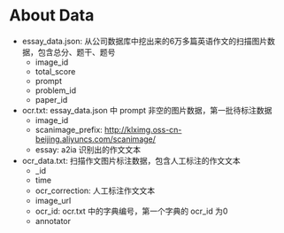 # About Data

* essay_data.json: 从公司数据库中挖出来的6万多篇英语作文的扫描图片数据，包含总分、题干、题号
  * image_id
  * total_score
  * prompt
  * problem_id
  * paper_id
* ocr.txt: essay_data.json 中 prompt 非空的图片数据，第一批待标注数据
  * image_id
  * scanimage_prefix: http://klximg.oss-cn-beijing.aliyuncs.com/scanimage/
  * essay: a2ia 识别出的作文文本
* ocr_data.txt: 扫描作文图片标注数据，包含人工标注的作文文本
  * _id
  * time
  * ocr_correction: 人工标注作文文本
  * image_url
  * ocr_id: ocr.txt 中的字典编号，第一个字典的 ocr_id 为0
  * annotator